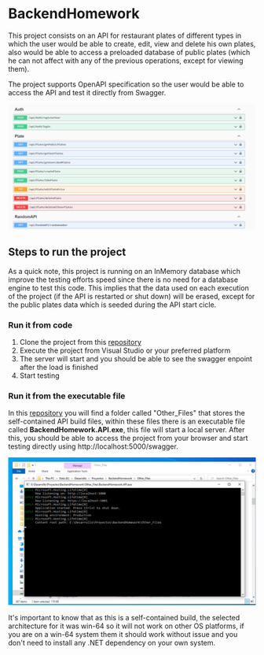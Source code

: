 # BackendHomework

This project consists on an API for restaurant plates of different types in which the user would be able to create, edit, view and delete his own plates, also would be able to access a preloaded database of public plates (which he can not affect with any of the previous operations, except for viewing them). 

The project supports OpenAPI specification so the user would be able to access the API and test it directly from Swagger.

![SwaggerEnpoints](https://github.com/jhondbvDev/BackendHomework/blob/master/README_Images/SwaggerEnpoints.png)

## Steps to run the project

As a quick note, this project is running on an InMemory database which improve the testing efforts speed since there is no need for a database engine to test this code. This implies that the data used on each execution of the project (if the API is restarted or shut down) will be erased, except for the public plates data which is seeded during the API start cicle. 

### Run it from code

1. Clone the project from this [repository](https://github.com/jhondbvDev/BackendHomework)
2. Execute the project from Visual Studio or your preferred platform
3. The server will start and you should be able to see the swagger enpoint after the load is finished
4. Start testing

### Run it from the executable file

In this [repository](https://github.com/jhondbvDev/BackendHomework) you will find a folder called "Other_Files" that stores the self-contained API build files, within these files there is an executable file called **BackendHomework.API.exe**, this file will start a local server. After this, you should be able to access the project from your browser and start testing directly using http://localhost:5000/swagger.

![Executable](https://github.com/jhondbvDev/BackendHomework/blob/master/README_Images/Executable.png)

It's important to know that as this is a self-contained build, the selected architecture for it was win-64 so it will not work on other OS platforms, if you are on a win-64 system them it should work without issue and you don't need to install any .NET dependency on your own system.



